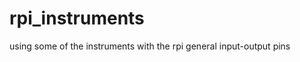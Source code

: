 rpi_instruments
===============

using some of the instruments with the rpi general input-output pins
